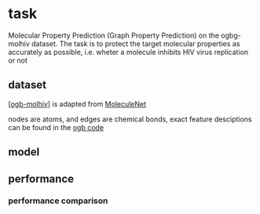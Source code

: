 # task

Molecular Property Prediction (Graph Property Prediction) on the ogbg-molhiv dataset. The task is to protect the target molecular properties as accurately as possible, i.e. wheter a molecule inhibits HIV virus replication or not

## dataset

[[ogb-molhiv](https://ogb.stanford.edu/docs/graphprop/#ogbg-mol)] is adapted from [MoleculeNet](https://pubs.rsc.org/en/content/articlelanding/2018/sc/c7sc02664a)

nodes are atoms, and edges are chemical bonds, exact feature desciptions can be found in the [ogb code](https://github.com/snap-stanford/ogb/blob/master/ogb/utils/features.py)

## model

## performance

### performance comparison
